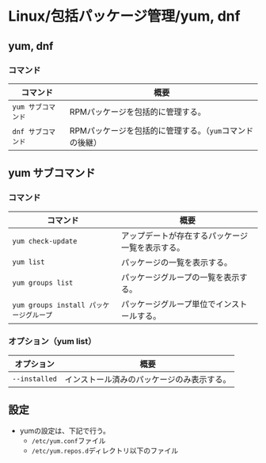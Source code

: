 # Linux/包括パッケージ管理/yum, dnf

## yum, dnf

### コマンド

|コマンド|概要|
|---|---|
|`yum サブコマンド`|RPMパッケージを包括的に管理する。|
|`dnf サブコマンド`|RPMパッケージを包括的に管理する。（`yum`コマンドの後継）|

## yum サブコマンド

### コマンド

| コマンド                        | 概要                                             |
| ----------------------------------- | ------------------------------------------------ |
| `yum check-update`                      | アップデートが存在するパッケージ一覧を表示する。 |
| `yum list`                              | パッケージの一覧を表示する。                     |
| `yum groups list`                       | パッケージグループの一覧を表示する。             |
| `yum groups install パッケージグループ` | パッケージグループ単位でインストールする。       |

### オプション（yum list）

|オプション|概要|
|---|---|
|`--installed`|インストール済みのパッケージのみ表示する。|

## 設定

- yumの設定は、下記で行う。
  - `/etc/yum.conf`ファイル
  - `/etc/yum.repos.d`ディレクトリ以下のファイル
